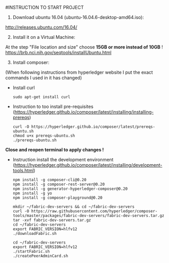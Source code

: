 #INSTRUCTION TO START PROJECT

1. Download ubuntu 16.04 (ubuntu-16.04.6-desktop-amd64.iso):  

http://releases.ubuntu.com/16.04/  
  
2. Install it on a Virtual Machine:  

At the step "File location and size" choose **15GB or more instead of 10GB** ! 
https://brb.nci.nih.gov/seqtools/installUbuntu.html  

3. Install composer:  

(When following instructions from hyperledger website I put the exact commands I used in it has changed) 

  + Install curl

        sudo apt-get install curl

  + Instruction to too install pre-requisites (https://hyperledger.github.io/composer/latest/installing/installing-prereqs) 

        curl -O https://hyperledger.github.io/composer/latest/prereqs-ubuntu.sh  
        chmod u+x prereqs-ubuntu.sh  
        ./prereqs-ubuntu.sh  
    
**Close and reopen terminal to apply changes !**

  + Instruction install the development environment (https://hyperledger.github.io/composer/latest/installing/development-tools.html) 
  
        npm install -g composer-cli@0.20  
        npm install -g composer-rest-server@0.20  
        npm install -g generator-hyperledger-composer@0.20  
        npm install -g yo  
        npm install -g composer-playground@0.20  

        mkdir ~/fabric-dev-servers && cd ~/fabric-dev-servers  
        curl -O https://raw.githubusercontent.com/hyperledger/composer-tools/master/packages/fabric-dev-servers/fabric-dev-servers.tar.gz  
        tar -xvf fabric-dev-servers.tar.gz  
        cd ~/fabric-dev-servers  
        export FABRIC_VERSION=hlfv12  
        ./downloadFabric.sh

        cd ~/fabric-dev-servers  
        export FABRIC_VERSION=hlfv12  
        ./startFabric.sh  
        ./createPeerAdminCard.sh  
